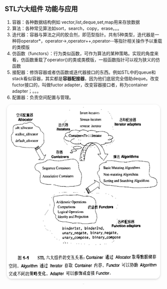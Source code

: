 
## STL六大组件 功能与应用

1. 容器：各种数据结构例如 vector,list,deque,set,map用来存放数据
2. 算法：各种常见算法如sort，search，copy，erase。。。
3. 迭代器：容器与算法之间的胶合剂，即范型指针。共有5种类型，迭代器是一种将operator*，operator->,operator++,operator--等指针相关操作予以重载的类模版
4. 仿函数（functors）：行为类似函数，可作为算法的某种策略。实现的角度来看，仿函数重载了operator()的类或类模版，一般函数指针可以视为狭义的仿函数
5. 接配器：修饰容器或者仿函数或迭代器接口的东西。例如STL中的queue和stack看似容器，其实都是**容器配接器**，因为他们底层完全借助deque。改变fuctor接口的，叫做fuctor adapter，改变容器接口者，称为container adapter；。。。
6. 配置器：负责空间配置与管理。

<center>
    <img style="border-radius: 1.125em;
    box-shadow: 0 2px 4px 0 rgba(34,36,38,.12),0 2px 10px 0 rgba(34,36,38,.08);"
    src=img/2021-06-02-22-08-55.png
width=490px>
    <br>
    <div style="color:orange; border-bottom: 1px solid #d9d9d9;
    display: inline-block;
    color: #999;
    padding: 2px;"></div>
</center>
